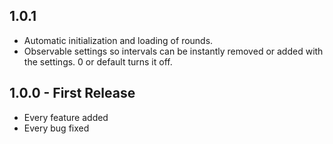 ## 1.0.1
* Automatic initialization and loading of rounds.
* Observable settings so intervals can be instantly removed or added
  with the settings. 0 or default turns it off.

## 1.0.0 - First Release
* Every feature added
* Every bug fixed
